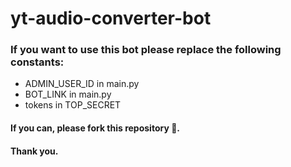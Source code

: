 # yt-audio-converter-bot
### If you want to use this bot please **replace** the following constants:
+ ADMIN_USER_ID in main.py
+ BOT_LINK in main.py
+ tokens in TOP_SECRET

#### If you can, please fork this repository 🙏. 
#### Thank you.
